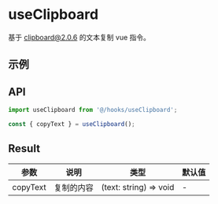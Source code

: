 # useClipboard

基于 clipboard@2.0.6 的文本复制 vue 指令。

## 示例

<UseClipboard />

## API

```typescript
import useClipboard from '@/hooks/useClipboard';

const { copyText } = useClipboard();
```

## Result

| 参数     | 说明       | 类型       | 默认值 |
| -------- | ---------- | ---------- | ------ |
| copyText | 复制的内容 | (text: string) => void | -      |
